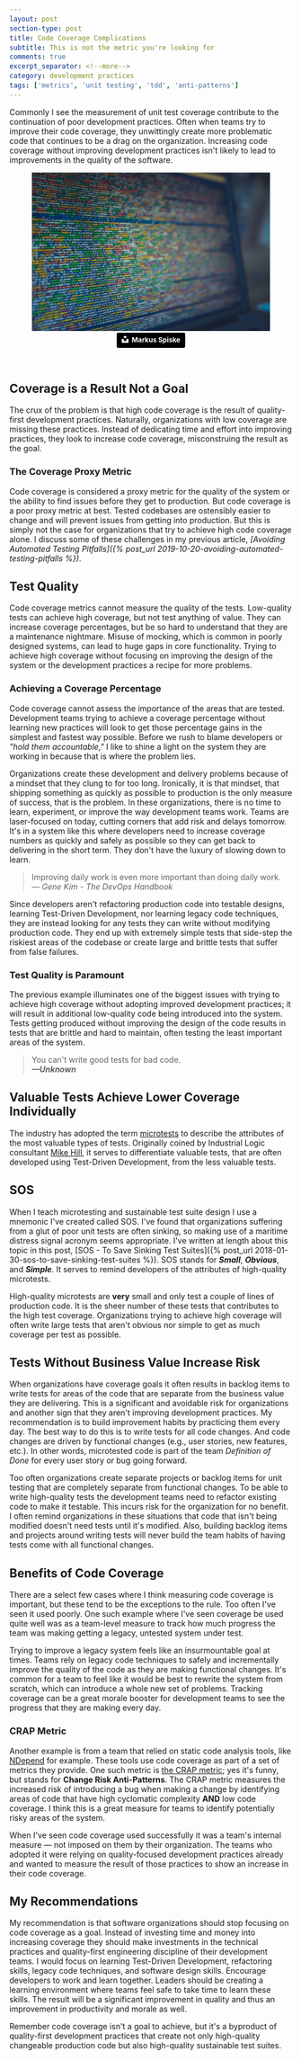 ```yaml
---
layout: post
section-type: post
title: Code Coverage Complications 
subtitle: This is not the metric you're looking for
comments: true
excerpt_separator: <!--more-->
category: development practices 
tags: ['metrics', 'unit testing', 'tdd', 'anti-patterns']
---
```


Commonly I see the measurement of unit test coverage contribute to the continuation of poor development practices. Often when teams try to improve their code coverage, they unwittingly create more problematic code that continues to be a drag on the organization. Increasing code coverage without improving development practices isn't likely to lead to improvements in the quality of the software. 
<!--more-->

<figure>
    <img src="/img/messy-monitor.jpg" alt="Messy code on monitor screen" class="img-responsive" />
    <figcaption style='text-align:center'>
        <a style="background-color:black;color:white;text-decoration:none;padding:4px 6px;font-family:-apple-system, BlinkMacSystemFont, &quot;San Francisco&quot;, &quot;Helvetica Neue&quot;, Helvetica, Ubuntu, Roboto, Noto, &quot;Segoe UI&quot;, Arial, sans-serif;font-size:12px;font-weight:bold;line-height:1.2;display:inline-block;border-radius:3px" href="https://unsplash.com/@markusspiske?utm_medium=referral&amp;utm_campaign=photographer-credit&amp;utm_content=creditBadge" target="_blank" rel="noopener noreferrer" title="Download free do whatever you want high-resolution photos from Markus Spiske"><span style="display:inline-block;padding:2px 3px"><svg xmlns="http://www.w3.org/2000/svg" style="height:12px;width:auto;position:relative;vertical-align:middle;top:-2px;fill:white" viewBox="0 0 32 32"><title>unsplash-logo</title><path d="M10 9V0h12v9H10zm12 5h10v18H0V14h10v9h12v-9z"></path></svg></span><span style="display:inline-block;padding:2px 3px">Markus Spiske</span></a>
    </figcaption>
</figure>
<br />

## Coverage is a Result Not a Goal
The crux of the problem is that high code coverage is the result of quality-first development practices. Naturally, organizations with low coverage are missing these practices. Instead of dedicating time and effort into improving practices, they look to increase code coverage, misconstruing the result as the goal. 

### The Coverage Proxy Metric
Code coverage is considered a proxy metric for the quality of the system or the ability to find issues before they get to production. But code coverage is a poor proxy metric at best. Tested codebases are ostensibly easier to change and will prevent issues from getting into production. But this is simply not the case for organizations that try to achieve high code coverage alone. I discuss some of these challenges in my previous article, _[Avoiding Automated Testing Pitfalls]({% post_url 2019-10-20-avoiding-automated-testing-pitfalls %})_. 

## Test Quality
Code coverage metrics cannot measure the quality of the tests. Low-quality tests can achieve high coverage, but not test anything of value. They can increase coverage percentages, but be so hard to understand that they are a maintenance nightmare. Misuse of mocking, which is common in poorly designed systems, can lead to huge gaps in core functionality. Trying to achieve high coverage without focusing on improving the design of the system or the development practices a recipe for more problems. 

### Achieving a Coverage Percentage
Code coverage cannot assess the importance of the areas that are tested. Development teams trying to achieve a coverage percentage without learning new practices will look to get those percentage gains in the simplest and fastest way possible. Before we rush to blame developers or _"hold them accountable,"_ I like to shine a light on the system they are working in because that is where the problem lies. 

Organizations create these development and delivery problems because of a mindset that they clung to for too long. Ironically, it is that mindset, that shipping something as quickly as possible to production is the only measure of success, that is the problem. In these organizations, there is no time to learn, experiment, or improve the way development teams work. Teams are laser-focused on today, cutting corners that add risk and delays tomorrow. It's in a system like this where developers need to increase coverage numbers as quickly and safely as possible so they can get back to delivering in the short term. They don't have the luxury of slowing down to learn.

> Improving daily work is even more important than doing daily work.  
> _&mdash; Gene Kim - The DevOps Handbook_ 

Since developers aren't refactoring production code into testable designs, learning Test-Driven Development, nor learning legacy code techniques, they are instead looking for any tests they can write without modifying production code. They end up with extremely simple tests that side-step the riskiest areas of the codebase or create large and brittle tests that suffer from false failures. 

### Test Quality is Paramount
The previous example illuminates one of the biggest issues with trying to achieve high coverage without adopting improved development practices; it will result in additional low-quality code being introduced into the system. Tests getting produced without improving the design of the code results in tests that are brittle and hard to maintain, often testing the least important areas of the system. 

> You can't write good tests for bad code.      
> _**&mdash;Unknown**_

## Valuable Tests Achieve Lower Coverage Individually
The industry has adopted the term [microtests](https://www.industriallogic.com/blog/history-microtests/) to describe the attributes of the most valuable types of tests. Originally coined by Industrial Logic consultant [Mike Hill](https://www.geepawhill.org), it serves to differentiate valuable tests, that are often developed using Test-Driven Development, from the less valuable tests. 

## SOS
When I teach microtesting and sustainable test suite design I use a mnemonic I've created called SOS. I've found that organizations suffering from a glut of poor unit tests are often sinking, so making use of a maritime distress signal acronym seems appropriate. I've written at length about this topic in this post, [SOS - To Save Sinking Test Suites]({% post_url 2018-01-30-sos-to-save-sinking-test-suites %}). SOS stands for **_Small_**, **_Obvious_**, and **_Simple_**. It serves to remind developers of the attributes of high-quality microtests. 

High-quality microtests are **very** small and only test a couple of lines of production code. It is the sheer number of these tests that contributes to the high test coverage. Organizations trying to achieve high coverage will often write large tests that aren't obvious nor simple to get as much coverage per test as possible. 

## Tests Without Business Value Increase Risk
When organizations have coverage goals it often results in backlog items to write tests for areas of the code that are separate from the business value they are delivering. This is a significant and avoidable risk for organizations and another sign that they aren't improving development practices. My recommendation is to build improvement habits by practicing them every day. The best way to do this is to write tests for all code changes. And code changes are driven by functional changes (e.g., user stories, new features, etc.). In other words, microtested code is part of the team _Definition of Done_ for every user story or bug going forward. 

Too often organizations create separate projects or backlog items for unit testing that are completely separate from functional changes. To be able to write high-quality tests the development teams need to refactor existing code to make it testable. This incurs risk for the organization for no benefit. I often remind organizations in these situations that code that isn't being modified doesn't need tests until it's modified. Also, building backlog items and projects around writing tests will never build the team habits of having tests come with all functional changes. 

## Benefits of Code Coverage
There are a select few cases where I think measuring code coverage is important, but these tend to be the exceptions to the rule. Too often I've seen it used poorly. One such example where I've seen coverage be used quite well was as a team-level measure to track how much progress the team was making getting a legacy, untested system under test. 

Trying to improve a legacy system feels like an insurmountable goal at times. Teams rely on legacy code techniques to safely and incrementally improve the quality of the code as they are making functional changes. It's common for a team to feel like it would be best to rewrite the system from scratch, which can introduce a whole new set of problems. Tracking coverage can be a great morale booster for development teams to see the progress that they are making every day.

### CRAP Metric
Another example is from a team that relied on static code analysis tools, like [NDepend](https://www.ndepend.com/) for example. These tools use code coverage as part of a set of metrics they provide. One such metric is [the CRAP metric](https://blog.ndepend.com/crap-metric-thing-tells-risk-code/); yes it's funny, but stands for **Change Risk Anti-Patterns**. The CRAP metric measures the increased risk of introducing a bug when making a change by identifying areas of code that have high cyclomatic complexity **AND** low code coverage. I think this is a great measure for teams to identify potentially risky areas of the system.  

When I've seen code coverage used successfully it was a team's internal measure &mdash; not imposed on them by their organization. The teams who adopted it were relying on quality-focused development practices already and wanted to measure the result of those practices to show an increase in their code coverage. 

## My Recommendations
My recommendation is that software organizations should stop focusing on code coverage as a goal. Instead of investing time and money into increasing coverage they should make investments in the technical practices and quality-first engineering discipline of their development teams. I would focus on learning Test-Driven Development, refactoring skills, legacy code techniques, and software design skills. Encourage developers to work and learn together. Leaders should be creating a learning environment where teams feel safe to take time to learn these skills. The result will be a significant improvement in quality and thus an improvement in productivity and morale as well. 

Remember code coverage isn't a goal to achieve, but it's a byproduct of quality-first development practices that create not only high-quality changeable production code but also high-quality sustainable test suites. 
